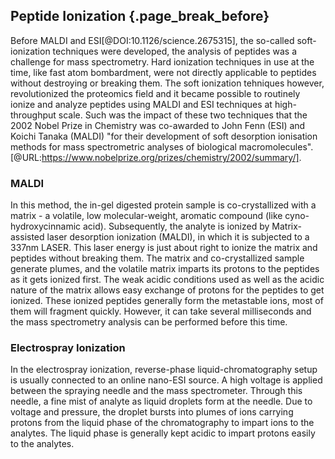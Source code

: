 ## Peptide Ionization {.page_break_before}
Before MALDI and ESI[@DOI:10.1126/science.2675315], the so-called soft-ionization techniques were developed, the analysis of peptides was a challenge for mass spectrometry. 
Hard ionization techniques in use at the time, like fast atom bombardment, were not directly applicable to peptides without destroying or breaking them.
The soft ionization tehniques however, revolutionized the proteomics field and it became possible to routinely ionize and analyze peptides using MALDI and ESI techniques at high-throughput scale. 
Such was the impact of these two techniques that the 2002 Nobel Prize in Chemistry was co-awarded to John Fenn (ESI) and Koichi Tanaka (MALDI) "for their development of soft desorption ionisation methods for mass spectrometric analyses of biological macromolecules". [@URL:https://www.nobelprize.org/prizes/chemistry/2002/summary/].

### MALDI
In this method, the in-gel digested protein sample is co-crystallized with a matrix - a volatile, low molecular-weight, aromatic compound (like cyno-hydroxycinnamic acid).
Subsequently, the analyte is ionized by Matrix-assisted laser desorption ionization (MALDI), in which it is subjected to a 337nm LASER.
This laser energy is just about right to ionize the matrix and peptides without breaking them.
The matrix and co-crystallized sample generate plumes, and the volatile matrix imparts its protons to the peptides as it gets ionized first.
The weak acidic conditions used as well as the acidic nature of the matrix allows easy exchange of protons for the peptides to get ionized.
These ionized peptides generally form the metastable ions, most of them will fragment quickly.
However, it can take several milliseconds and the mass spectrometry analysis can be performed before this time.

### Electrospray Ionization
In the electrospray ionization, reverse-phase liquid-chromatography setup is usually connected to an online nano-ESI source.
A high voltage is applied between the spraying needle and the mass spectrometer.
Through this needle, a fine mist of analyte as liquid droplets form at the needle.
Due to voltage and pressure, the droplet bursts into plumes of ions carrying protons from the liquid phase of the chromatography to impart ions to the analytes.
The liquid phase is generally kept acidic to impart protons easily to the analytes.
